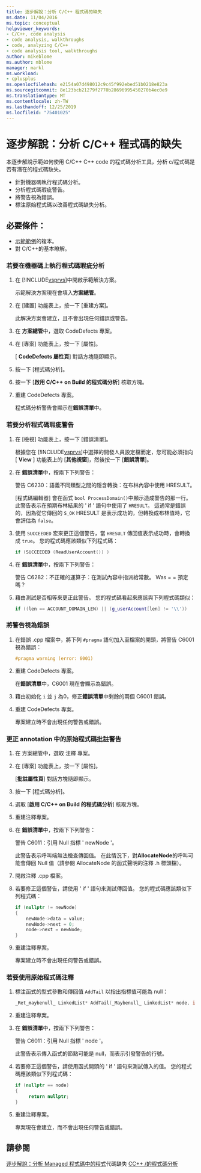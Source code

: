 ```yaml
---
title: 逐步解說：分析 C/C++ 程式碼的缺失
ms.date: 11/04/2016
ms.topic: conceptual
helpviewer_keywords:
- C/C++, code analysis
- code analysis, walkthroughs
- code, analyzing C/C++
- code analysis tool, walkthroughs
author: mikeblome
ms.author: mblome
manager: markl
ms.workload:
- cplusplus
ms.openlocfilehash: e2154a07d498012c9c45f992ebed51b0218e823a
ms.sourcegitcommit: 8e123bcb21279f2770b28696995450270b4ec0e9
ms.translationtype: MT
ms.contentlocale: zh-TW
ms.lasthandoff: 12/25/2019
ms.locfileid: "75401025"
---
```

# <a name="walkthrough-analyzing-cc-code-for-defects"></a>逐步解說：分析 C/C++ 程式碼的缺失

本逐步解說示範如何使用 C/C++ C++ code 的程式碼分析工具，分析 c/程式碼是否有潛在的程式碼缺失。

- 針對機器碼執行程式碼分析。
- 分析程式碼瑕疵警告。
- 將警告視為錯誤。
- 標注原始程式碼以改善程式碼缺失分析。

## <a name="prerequisites"></a>必要條件：

- [示範範例](../code-quality/demo-sample.md)的複本。
- 對 C/C++的基本瞭解。

### <a name="to-run-code-defect-analysis-on-native-code"></a>若要在機器碼上執行程式碼瑕疵分析

1. 在 [!INCLUDE[vsprvs](../code-quality/includes/vsprvs_md.md)]中開啟示範解決方案。

     示範解決方案現在會填入**方案總管**。

2. 在 [建置] 功能表上，按一下 [重建方案]。

     此解決方案會建立，且不會出現任何錯誤或警告。

3. 在 **方案總管**中，選取 CodeDefects 專案。

4. 在 [專案] 功能表上，按一下 [屬性]。

     [ **CodeDefects 屬性頁**] 對話方塊隨即顯示。

5. 按一下 [程式碼分析]。

6. 按一下 [**啟用 C/C++ on Build 的程式碼分析**] 核取方塊。

7. 重建 CodeDefects 專案。

     程式碼分析警告會顯示在**錯誤清單**中。

### <a name="to-analyze-code-defect-warnings"></a>若要分析程式碼瑕疵警告

1. 在 [檢視] 功能表上，按一下 [錯誤清單]。

     根據您在 [!INCLUDE[vsprvs](../code-quality/includes/vsprvs_md.md)]中選擇的開發人員設定檔而定，您可能必須指向 [ **View** ] 功能表上的 [**其他視窗**]，然後按一下 [**錯誤清單**]。

2. 在 **錯誤清單**中，按兩下下列警告：

     警告 C6230：語義不同類型之間的隱含轉換：在布林內容中使用 HRESULT。

     [程式碼編輯器] 會在函式 `bool ProcessDomain()`中顯示造成警告的那一行。 此警告表示在預期布林結果的 ' if ' 語句中使用了 `HRESULT`。  這通常是錯誤的，因為從它傳回的 `S_OK` HRESULT 是表示成功的，但轉換成布林值時，它會評估為 `false`。

3. 使用 `SUCCEEDED` 宏來更正這個警告，當 `HRESULT` 傳回值表示成功時，會轉換成 `true`。 您的程式碼應該類似下列程式碼：

   ```cpp
   if (SUCCEEDED (ReadUserAccount()) )
   ```

4. 在 **錯誤清單**中，按兩下下列警告：

     警告 C6282：不正確的運算子：在測試內容中指派給常數。 Was = = 預定嗎？

5. 藉由測試是否相等來更正此警告。 您的程式碼看起來應該與下列程式碼類似：

   ```cpp
   if ((len == ACCOUNT_DOMAIN_LEN) || (g_userAccount[len] != '\\'))
   ```

### <a name="to-treat-warning-as-an-error"></a>將警告視為錯誤

1. 在錯誤 .cpp 檔案中，將下列 `#pragma` 語句加入至檔案的開頭，將警告 C6001 視為錯誤：

   ```cpp
   #pragma warning (error: 6001)
   ```

2. 重建 CodeDefects 專案。

     在**錯誤清單**中，C6001 現在會顯示為錯誤。

3. 藉由初始化 `i` 並 `j` 為0，修正**錯誤清單**中剩餘的兩個 C6001 錯誤。

4. 重建 CodeDefects 專案。

     專案建立時不會出現任何警告或錯誤。

### <a name="to-correct-the-source-code-annotation-warnings-in-annotationc"></a>更正 annotation 中的原始程式碼批註警告

1. 在 方案總管中，選取 注釋 專案。

2. 在 [專案] 功能表上，按一下 [屬性]。

     [**批註屬性頁**] 對話方塊隨即顯示。

3. 按一下 [程式碼分析]。

4. 選取 [**啟用 C/C++ on Build 的程式碼分析**] 核取方塊。

5. 重建注釋專案。

6. 在 **錯誤清單**中，按兩下下列警告：

     警告 C6011：引用 Null 指標 ' newNode '。

     此警告表示呼叫端無法檢查傳回值。 在此情況下，對**AllocateNode**的呼叫可能會傳回 Null 值（請參閱 AllocateNode 的函式聲明的注釋 .h 標頭檔）。

7. 開啟注釋 .cpp 檔案。

8. 若要修正這個警告，請使用 ' if ' 語句來測試傳回值。 您的程式碼應該類似下列程式碼：

   ```cpp
   if (nullptr != newNode)
   {
       newNode->data = value;
       newNode->next = 0;
       node->next = newNode;
   }
   ```

9. 重建注釋專案。

     專案建立時不會出現任何警告或錯誤。

### <a name="to-use-source-code-annotation"></a>若要使用原始程式碼注釋

1. 標注函式的型式參數和傳回值 `AddTail` 以指出指標值可能為 null：

   ```cpp
   _Ret_maybenull_ LinkedList* AddTail(_Maybenull_ LinkedList* node, int value)
   ```

2. 重建注釋專案。

3. 在 **錯誤清單**中，按兩下下列警告：

     警告 C6011：引用 Null 指標 ' node '。

     此警告表示傳入函式的節點可能是 null，而表示引發警告的行號。

4. 若要修正這個警告，請使用函式開頭的 ' if ' 語句來測試傳入的值。 您的程式碼應該類似下列程式碼：

   ```cpp
   if (nullptr == node)
   {
        return nullptr;
   }
   ```

5. 重建注釋專案。

     專案現在會建立，而不會出現任何警告或錯誤。

## <a name="see-also"></a>請參閱

[逐步解說：分析 Managed 程式碼中的程式](../code-quality/walkthrough-analyzing-managed-code-for-code-defects.md)代碼缺失
[CC++ /的程式碼分析](../code-quality/code-analysis-for-c-cpp-overview.md)
